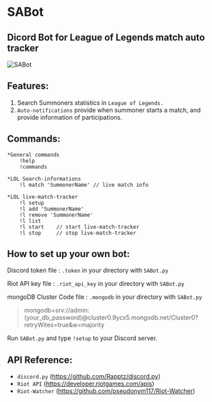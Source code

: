 # SABot
## Dicord Bot for League of Legends match auto tracker

![SABot](https://user-images.githubusercontent.com/69145799/108334673-853a4400-7215-11eb-96c6-7a3d6872e4eb.png)

## Features:

1. Search Summoners statistics in `League of Legends.`
2. `Auto-notifications` provide when summoner starts a match, and provide information of participations.

## Commands:
    *General commands
        !help
        !commands

    *LOL Search-informations
        !l match 'SummonerName' // live match info

    *LOL live-match-tracker
        !l setup
        !l add 'SummonerName'
        !l remove 'SummonerName'
        !l list
        !l start    // start live-match-tracker
        !l stop     // stop live-match-tracker

## How to set up your own bot:

Discord token file : `.token` in your directory with `SABot.py`

Riot API key file : `.riot_api_key` in your directory with `SABot.py`

mongoDB Cluster Code file : `.mongodb` in your directory with `SABot.py`
>mongodb+srv://admin:(your_db_password)@cluster0.9ycx5.mongodb.net/Cluster0?retryWites=true&w=majority

Run `SABot.py` and type `!setup` to your Discord server.



## API Reference:
* `discord.py` (https://github.com/Rapptz/discord.py)
* `Riot API` (https://developer.riotgames.com/apis)
* `Riot-Watcher` (https://github.com/pseudonym117/Riot-Watcher)
